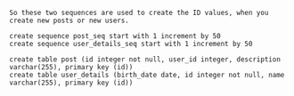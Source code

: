 `So these two sequences are used to create the ID values, when you create new posts or new users.`
```
create sequence post_seq start with 1 increment by 50
create sequence user_details_seq start with 1 increment by 50
```
```
create table post (id integer not null, user_id integer, description varchar(255), primary key (id))
create table user_details (birth_date date, id integer not null, name varchar(255), primary key (id))
```

